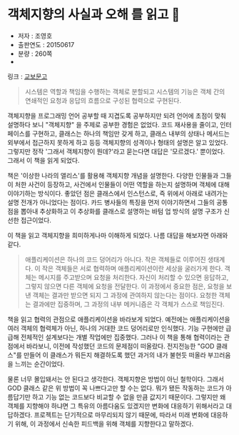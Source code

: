 # 객체지향의 사실과 오해 를 읽고 📝

- 저자 : 조영호
- 출판연도 : 20150617
- 분량 : 260쪽
-
링크 : [교보문고](https://product.kyobobook.co.kr/detail/S000001628109)

> 시스템은 역할과 책임을 수행하는 객체로 분할되고 시스템의 기능은 객체 간의 연쇄적인 요청과 응답의
> 흐름으로 구성된 협력으로 구현된다.

객체지향을 프로그래밍 언어 공부할 때 지겹도록 공부하지만 되려 언어에 초점이 맞춰 설명하다 보니 "객체지향"
을 주제로 공부한 경험은 없었다. 코드 재사용을 줄이고, 인터페이스를 구현하고, 클래스는 하나의 책임만 갖게
하고, 클래스 내부의 상태나 메서드는 외부에서 접근하지 못하게 하고 등등 객체지향의 성격이나 형태의 설명은
알고 있었다. 그렇지만 정작 '그래서 객체지향이 뭔데?'라고 묻는다면 대답은 '모르겠다.' 뿐이었다. 그래서
이 책을 읽게 되었다.

책은 '이상한 나라의 앨리스'를 활용해 객체지향 개념을 설명한다. 다양한 인물들과 그들이 처한 사건이
등장하고, 사건에서 인물들이 어떤 역할을 하는지 설명하며 객체에 대해 이야기하는 방식이다. 좋았던 점은
클래스에서 인스턴스로, 즉 위에서 아래로 내려가는 설명 전개가 아니었다는 점이다. 카드 병사들의 특징을 먼저
이야기하면서 그들의 공통점을 뽑아내 추상화하고 이 추상화를 클래스로 설명하는 바텀 업 방식의 설명 구조가
신선한 접근이었다.

이 책을 읽고 객체지향을 희미하게나마 이해하게 되었다. 나름 대답을 해보자면 아래와 같다.

> 애플리케이션은 하나의 코드 덩어리가 아니다. 작은 객체들로 이루어진 생태계다. 이 작은 객체들은 서로
> 협력하며 애플리케이션이란 세상을 굴러가게 한다.
> 객체는 메시지를 주고받으며 요청을 처리한다. 자신이 처리할 수 있으면 응답하고, 그렇지 않으면 다른
> 객체에 요청을 전달한다.
> 이 과정에서 중요한 점은, 요청을 보낸 객체는 결과만 받으면 되지 그 과정에 관여하지 않는다는 점이다.
> 요청한 객체는 결과에만 집중하며, 그 과정의 내부 메커니즘은 각 객체가 스스로 책임진다.

책을 읽고 협력의 관점으로 애플리케이션을 바라보게 되었다. 예전에는 애플리케이션을 여러 객체의 협력체가
아닌, 하나의 거대한 코드 덩어리로만 인식했다. 기능 구현에만 급급해 전체적인 설계보다는 개별 작업에만
집중했다. 그러나 이 책을 통해 협력이라는 관점에서 바라보니, 이전에 작성했던 코드의 문제점이 떠올랐다.
전지전능한 "GOD 클래스"를 만들어 이 클래스가 뭐든지 해결하도록 했던 과거의 내가 불현듯 떠올라
부끄러움을 느끼는 순간이었다.

물론 너무 몰입돼서는 안 된다고 생각한다. 객체지향은 방법이 아닌 철학이다. 그래서 GOD 클래스 같은 위
방법이 꼭 나쁘다고만 할 수는 없다. 뭐가 됐든 작동하는 코드가 아름답기만 하고 기능 없는 코드보다 비교할
수 없을 만큼 값지기 때문이다. 그렇지만 왜 객체를 지향해야 하냐면 그 특유의 아름다움도 있겠지만 변화에
대응하기 위해서라고 대답하겠다. 프로젝트는 단기적으로 마무리되지 않기 때문에, 따라서 미래 변화에 대응하기
위해, 이 과정에서 신속한 피드백을 위해 객체를 지향한다고 말하겠다.
